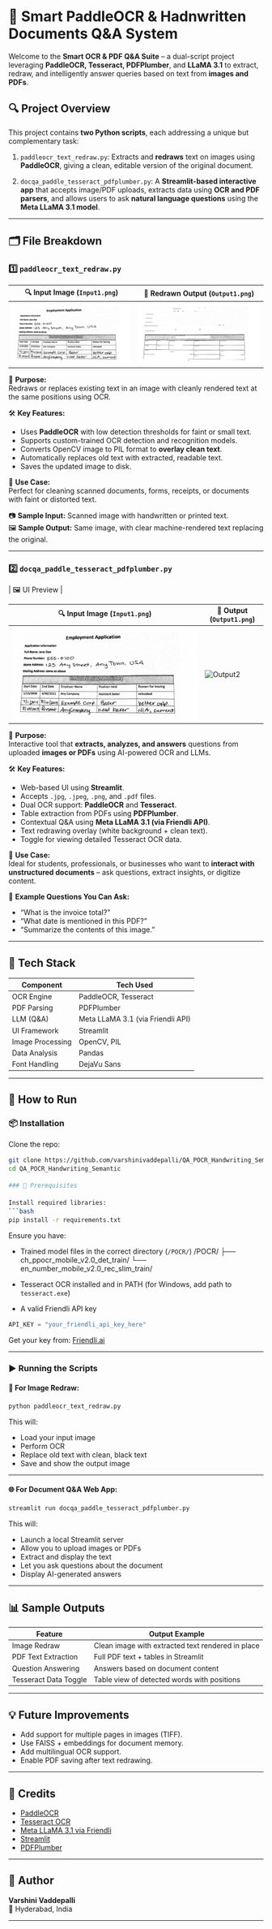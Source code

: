 # 🧠 Smart PaddleOCR & Hadnwritten Documents Q&A System

Welcome to the **Smart OCR & PDF Q&A Suite** – a dual-script project leveraging **PaddleOCR, Tesseract, PDFPlumber**, and **LLaMA 3.1** to extract, redraw, and intelligently answer queries based on text from **images and PDFs**.

## 🔍 Project Overview

This project contains **two Python scripts**, each addressing a unique but complementary task:

1. `paddleocr_text_redraw.py`: Extracts and **redraws** text on images using **PaddleOCR**, giving a clean, editable version of the original document.

2. `docqa_paddle_tesseract_pdfplumber.py`: A **Streamlit-based interactive app** that accepts image/PDF uploads, extracts data using **OCR and PDF parsers**, and allows users to ask **natural language questions** using the **Meta LLaMA 3.1 model**.

---

## 🗂️ File Breakdown

### 1️⃣ `paddleocr_text_redraw.py`

| 🔍 Input Image (`Input1.png`) | 🎨 Redrawn Output (`Output1.png`) |
|------------------------------|-----------------------------------|
| ![Input](/Input1.png)  | ![Output](/Output1.png)    |

📌 **Purpose:**  
Redraws or replaces existing text in an image with cleanly rendered text at the same positions using OCR.

🛠 **Key Features:**
- Uses **PaddleOCR** with low detection thresholds for faint or small text.
- Supports custom-trained OCR detection and recognition models.
- Converts OpenCV image to PIL format to **overlay clean text**.
- Automatically replaces old text with extracted, readable text.
- Saves the updated image to disk.

🧪 **Use Case:**  
Perfect for cleaning scanned documents, forms, receipts, or documents with faint or distorted text.

📷 **Sample Input:** Scanned image with handwritten or printed text.  
🖼 **Sample Output:** Same image, with clear machine-rendered text replacing the original.

---

### 2️⃣ `docqa_paddle_tesseract_pdfplumber.py`

| 🖼 UI Preview |

| 🔍 Input Image (`Input1.png`) | 🎨 Output (`Output1.png`) |
|------------------------------|-----------------------------------|
| ![Input](/Input1.png)  | ![Output2](/Output2.gif)   |

📌 **Purpose:**  
Interactive tool that **extracts, analyzes, and answers** questions from uploaded **images or PDFs** using AI-powered OCR and LLMs.

🛠 **Key Features:**
- Web-based UI using **Streamlit**.
- Accepts `.jpg`, `.jpeg`, `.png`, and `.pdf` files.
- Dual OCR support: **PaddleOCR** and **Tesseract**.
- Table extraction from PDFs using **PDFPlumber**.
- Contextual Q&A using **Meta LLaMA 3.1 (via Friendli API)**.
- Text redrawing overlay (white background + clean text).
- Toggle for viewing detailed Tesseract OCR data.

🧪 **Use Case:**  
Ideal for students, professionals, or businesses who want to **interact with unstructured documents** – ask questions, extract insights, or digitize content.

💬 **Example Questions You Can Ask:**
- “What is the invoice total?”
- “What date is mentioned in this PDF?”
- “Summarize the contents of this image.”

---

## 🧱 Tech Stack

| Component          | Tech Used                          |
|-------------------|------------------------------------|
| OCR Engine         | PaddleOCR, Tesseract               |
| PDF Parsing        | PDFPlumber                         |
| LLM (Q&A)          | Meta LLaMA 3.1 (via Friendli API)  |
| UI Framework       | Streamlit                          |
| Image Processing   | OpenCV, PIL                        |
| Data Analysis      | Pandas                             |
| Font Handling      | DejaVu Sans                        |

---

## 🚀 How to Run

### 📦 Installation

Clone the repo:

```bash
git clone https://github.com/varshinivaddepalli/QA_POCR_Handwriting_Semantic.git
cd QA_POCR_Handwriting_Semantic

### 📌 Prerequisites

Install required libraries:
```bash
pip install -r requirements.txt
```

Ensure you have:
- Trained model files in the correct directory (`/POCR/`)
/POCR/
  ├── ch_ppocr_mobile_v2.0_det_train/
  └── en_number_mobile_v2.0_rec_slim_train/
  
- Tesseract OCR installed and in PATH (for Windows, add path to `tesseract.exe`)
  
- A valid Friendli API key
```python
API_KEY = "your_friendli_api_key_here"
```
Get your key from: [Friendli.ai](https://www.friendli.ai/)

---

### ▶️ Running the Scripts

#### 🔁 For Image Redraw:
```bash
python paddleocr_text_redraw.py
```

This will:
- Load your input image
- Perform OCR
- Replace old text with clean, black text
- Save and show the output image

---

#### 🌐 For Document Q&A Web App:
```bash
streamlit run docqa_paddle_tesseract_pdfplumber.py
```

This will:
- Launch a local Streamlit server
- Allow you to upload images or PDFs
- Extract and display the text
- Let you ask questions about the document
- Display AI-generated answers

---

## 📊 Sample Outputs

| Feature               | Output Example                                     |
|-----------------------|----------------------------------------------------|
| Image Redraw          | Clean image with extracted text rendered in place |
| PDF Text Extraction   | Full PDF text + tables in Streamlit                |
| Question Answering    | Answers based on document content                  |
| Tesseract Data Toggle | Table view of detected words with positions        |

---

## 💡 Future Improvements

- Add support for multiple pages in images (TIFF).
- Use FAISS + embeddings for document memory.
- Add multilingual OCR support.
- Enable PDF saving after text redrawing.

---

## 🙌 Credits

- [PaddleOCR](https://github.com/PaddlePaddle/PaddleOCR)
- [Tesseract OCR](https://github.com/tesseract-ocr/tesseract)
- [Meta LLaMA 3.1 via Friendli](https://friendli.ai/)
- [Streamlit](https://streamlit.io/)
- [PDFPlumber](https://github.com/jsvine/pdfplumber)

---

## 🧠 Author

**Varshini Vaddepalli**    
📍 Hyderabad, India

---
